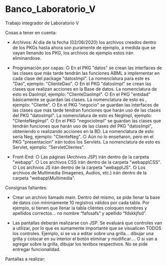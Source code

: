 # Banco_Laboratorio_V

Trabajo integrador de Laboratorio V

Cosas a tener en cuenta:

- Archivos: Al día de la fecha (02/06/2020) los archivos creados dentro de los PKGs hasta ahora son puramente de ejemplo, a medida que se vayan llenando los PKG, los archivos de ejemplo estos irán eliminandose.

- Programación por capas:
  ○ En el PKG "datos" se crean las interfaces de las clases que más tarde tendrán las funciones ABML a implementar en cada clase del package "datosImpl". La nomenclatura para este es "<Nombre>Dao", ejemplo: "ClienteDao".
  ○ En el PKG "datosImpl" se crean las clases que realizan acciones en la Base de datos. La nomenclatura de esto es <Nombre>DaoImpl, ejemplo: "ClienteDaoImpl".
  ○ En el PKG "entidad" básicamente se guardan las clases. La nomenclatura de esto es <Nombre>, ejemplo: "Cliente".
  ○ En el PKG "negocio" se guardan las interfaces de las clases que más tarde tendran funciones que harán uso de las clases del PKG "datosImpl". La nomenclatura de esto es <Nombre>NegImpl, ejemplo: "ClienteNegImpl".
  ○ En el PKG "negocioImpl" se guardan las clases que tendrán funciones que harán uso de las clases del PKG "datosImpl", obteniendo o realizando acciones en la BD. La nomenclatura de esto sería <Nombre>Neg, ejemplo: "ClienteNeg".
  ○ Aún no lo enseñaron, pero en el PKG "presentacion" irán todos los Servlets. La nomenclatura de esto es Servlet<NombrePlural>, ejemplo: "ServletClientes".
  
- Front-End:
  ○ Las páginas (Archivos JSP) irán dentro de la carpeta "webapp".
  ○ Los archivos CSS irán dentro de la carpeta "webapp\CSS".
  ○ Los archivos JS irán dentro de la carpeta "webapp\JS".
  ○ Los archivos de Multimedia (Imagenes, Audios, etc.) irán dentro de la carpeta "webapp\Multimedia".
  
Consignas faltantes:

- Crear un archivo llamado main. Dentro del mismo, se pide llenar la base de datos con mínimamente 10 registros válidos por cada tabla. Por ejemplo, si tienen que llenar la tabla clientes coloquen nombres y apellidos correctos… no nombre “fafssafs” y apellido “fdskkjfsd”.

- Las pantallas deberán realizarse con JSP.  Se evaluará que controles van a utilizar, por lo que es sumamente importante que se visualicen TODOS los controles. Ejemplo, si se va a editar sobre una grilla… dibujar una grilla y colocar en su interior el botón eliminar y modificar…. O si van a agregar sobre la grilla, dibujar los textbox respectivos.  No se pide entregar funcionalidad.

Pantallas a realizar:
